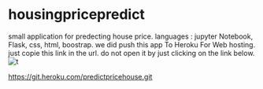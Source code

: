 # housingpricepredict
small application for predecting house price.
languages : jupyter Notebook, Flask, css, html, boostrap.
we did push this app To Heroku For Web hosting.
just copie this link in the url.
do not open it by just clicking on the link below.
![t](https://user-images.githubusercontent.com/66451325/98868270-26279f00-2470-11eb-97d2-a8470db28bf5.jpg)


https://git.heroku.com/predictpricehouse.git 

